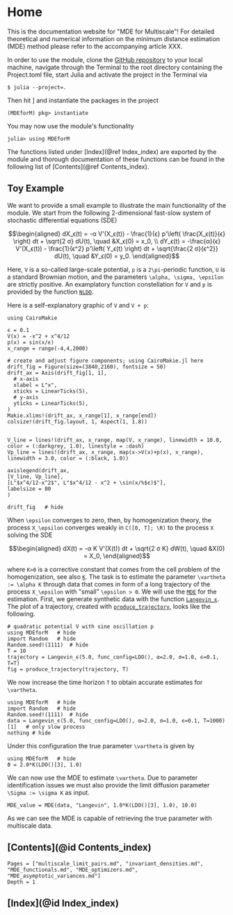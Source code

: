 # Home

This is the documentation website for "MDE for Multiscale"! For detailed theoretical and numerical information on the minimum distance estimation (MDE) method please refer to the accompanying article XXX.

In order to use the module, clone the [GitHub repository](https://github.com/UQatKIT/MDEforM) to your local machine, navigate through the Terminal to the root directory containing the
Project.toml file, start Julia and activate the project in the Terminal via
```
$ julia --project=.
```
Then hit ] and instantiate the packages in the project
```julia-repl
(MDEforM) pkg> instantiate 
```
You may now use the module's functionality
```julia-repl
julia> using MDEforM
```
The functions listed under [Index](@ref Index_index) are exported by the module and thorough documentation of these functions 
can be found in the following list of [Contents](@ref Contents_index).

## Toy Example

We want to provide a small example to illustrate the main functionality of the module. We start from the following 2-dimensional fast-slow system of stochastic differential equations (SDE)
```math
\begin{aligned}
  dX_ϵ(t) = -α V'(X_ϵ(t)) - \frac{1}{ϵ} p'\left( \frac{X_ϵ(t)}{ϵ} \right) dt  + \sqrt{2 σ} dU(t), \quad &X_ϵ(0) = x_0, \\
  dY_ϵ(t) = -\frac{α}{ϵ} V'(X_ϵ(t)) - \frac{1}{ϵ^2} p'\left( Y_ϵ(t) \right) dt  + \sqrt{\frac{2 σ}{ϵ^2}} dU(t), \quad &Y_ϵ(0) = y_0.
\end{aligned}
```
Here, ``V`` is a so-called large-scale potential, ``p`` is a ``2\pi``-periodic function, ``U`` is a standard Brownian motion, and the parameters ``\alpha, \sigma, \epsilon`` are strictly positive. An examplatory function constellation for ``V`` and ``p`` is provided by the function [`NLDO`](@ref).

Here is a self-explanatory graphic of ``V`` and ``V + p``:

```@setup potential_graphic
using CairoMakie

ϵ = 0.1
V(x) = -x^2 + x^4/12
p(x) = sin(x/ϵ)
x_range = range(-4,4,2000)

# create and adjust figure components; using CairoMakie.jl here
drift_fig = Figure(size=(3840,2160), fontsize = 50)
drift_ax = Axis(drift_fig[1, 1],
  # x-axis
  xlabel = L"x",
  xticks = LinearTicks(5),
  # y-axis
  yticks = LinearTicks(5),
)
Makie.xlims!(drift_ax, x_range[1], x_range[end])
colsize!(drift_fig.layout, 1, Aspect(1, 1.8))
  

V_line = lines!(drift_ax, x_range, map(V, x_range), linewidth = 10.0, color = (:darkgrey, 1.0), linestyle = :dash)
Vp_line = lines!(drift_ax, x_range, map(x->V(x)+p(x), x_range), linewidth = 3.0, color = (:black, 1.0))

axislegend(drift_ax,
[V_line, Vp_line],
[L"$x^4/12-x^2$", L"$x^4/12 - x^2 + \sin(x/%$ϵ)$"],
labelsize = 80
)
```

```@example potential_graphic
drift_fig   # hide
```

When ``\epsilon`` converges to zero, then, by homogenization theory, the process ``X_\epsilon`` converges weakly in ``C([0, T]; \R)`` to the process ``X`` solving the SDE
```math
\begin{aligned}
  dX(t) = -α K V'(X(t)) dt  + \sqrt{2 σ K} dW(t), \quad &X(0) = X_0,
\end{aligned}
```
where ``K>0`` is a corrective constant that comes from the cell problem of the homogenization, see also [`K`](@ref). The task is to estimate the parameter ``\vartheta := \alpha K`` 
through data that comes in form of a long trajectory of the process ``X_\epsilon`` with "small" ``\epsilon > 0``. We will use the [`MDE`](@ref) for the estimation. First, we generate synthetic
data with the function [`Langevin_ϵ`](@ref). The plot of a trajectory, created with [`produce_trajectory`](@ref), looks like the following.
```@example
# quadratic potential V with sine oscillation p
using MDEforM   # hide
import Random   # hide
Random.seed!(1111)  # hide
T = 10
trajectory = Langevin_ϵ(5.0, func_config=LDO(), α=2.0, σ=1.0, ϵ=0.1, T=T)
fig = produce_trajectory(trajectory, T)
```

We now increase the time horizon ``T`` to obtain accurate estimates for ``\vartheta``.
```@example toy_example
using MDEforM   # hide
import Random   # hide
Random.seed!(1111)  # hide
data = Langevin_ϵ(5.0, func_config=LDO(), α=2.0, σ=1.0, ϵ=0.1, T=1000)[1]   # only slow process
nothing # hide
```
Under this configuration the true parameter ``\vartheta`` is given by
```@example
using MDEforM   # hide
ϑ = 2.0*K(LDO()[3], 1.0)
```
We can now use the MDE to estimate ``\vartheta``. Due to parameter identification issues we must also provide the limit diffusion parameter ``\Sigma := \sigma K`` as input.
```@example toy_example
MDE_value = MDE(data, "Langevin", 1.0*K(LDO()[3], 1.0), 10.0)
```

As we can see the MDE is capable of retrieving the true parameter with multiscale data.


## [Contents](@id Contents_index)

```@contents
Pages = ["multiscale_limit_pairs.md", "invariant_densities.md", "MDE_functionals.md", "MDE_optimizers.md", "MDE_asymptotic_variances.md"]
Depth = 1
```

## [Index](@id Index_index)

```@index
```
